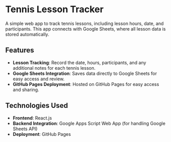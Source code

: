 # Tennis Lesson Tracker

A simple web app to track tennis lessons, including lesson hours, date, and participants. This app connects with Google Sheets, where all lesson data is stored automatically.

## Features

- **Lesson Tracking**: Record the date, hours, participants, and any additional notes for each tennis lesson.
- **Google Sheets Integration**: Saves data directly to Google Sheets for easy access and review.
- **GitHub Pages Deployment**: Hosted on GitHub Pages for easy access and sharing.

## Technologies Used

- **Frontend**: React.js
- **Backend Integration**: Google Apps Script Web App (for handling Google Sheets API)
- **Deployment**: GitHub Pages